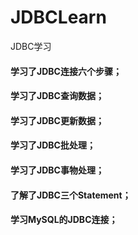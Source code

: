 # JDBCLearn
JDBC学习
#### 学习了JDBC连接六个步骤；
#### 学习了JDBC查询数据；
#### 学习了JDBC更新数据；
#### 学习了JDBC批处理；
#### 学习了JDBC事物处理；
#### 了解了JDBC三个Statement；
#### 学习MySQL的JDBC连接；